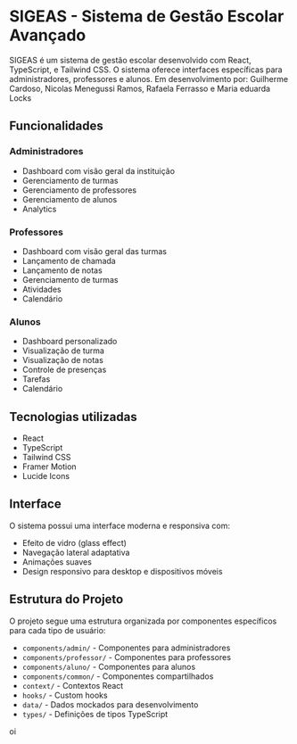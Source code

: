 # SIGEAS - Sistema de Gestão Escolar Avançado

SIGEAS é um sistema de gestão escolar desenvolvido com React, TypeScript, e Tailwind CSS. O sistema oferece interfaces específicas para administradores, professores e alunos.
Em desenvolvimento por: Guilherme Cardoso, Nicolas Menegussi Ramos, Rafaela Ferrasso e Maria eduarda Locks

## Funcionalidades

### Administradores
- Dashboard com visão geral da instituição
- Gerenciamento de turmas
- Gerenciamento de professores
- Gerenciamento de alunos
- Analytics

### Professores
- Dashboard com visão geral das turmas
- Lançamento de chamada
- Lançamento de notas
- Gerenciamento de turmas
- Atividades
- Calendário

### Alunos
- Dashboard personalizado
- Visualização de turma
- Visualização de notas
- Controle de presenças
- Tarefas
- Calendário

## Tecnologias utilizadas

- React
- TypeScript
- Tailwind CSS
- Framer Motion
- Lucide Icons

## Interface

O sistema possui uma interface moderna e responsiva com:
- Efeito de vidro (glass effect)
- Navegação lateral adaptativa
- Animações suaves
- Design responsivo para desktop e dispositivos móveis

## Estrutura do Projeto

O projeto segue uma estrutura organizada por componentes específicos para cada tipo de usuário:
- `components/admin/` - Componentes para administradores
- `components/professor/` - Componentes para professores
- `components/aluno/` - Componentes para alunos
- `components/common/` - Componentes compartilhados
- `context/` - Contextos React
- `hooks/` - Custom hooks
- `data/` - Dados mockados para desenvolvimento
- `types/` - Definições de tipos TypeScript

oi
